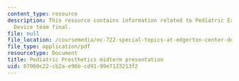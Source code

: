```yaml
---
content_type: resource
description: This resource contains information related to Pediatric Extendable Prosthetic
  Device team final.
file: null
file_location: /coursemedia/ec-722-special-topics-at-edgerton-center-developing-world-prosthetics-spring-2010/87060c22cb2ae96bcd9199e7123213f2_MITEC_722S10_pepd_midterm.pdf
file_type: application/pdf
resourcetype: Document
title: Pediatric Prosthetics midterm presentation
uid: 87060c22-cb2a-e96b-cd91-99e7123213f2
---
```

